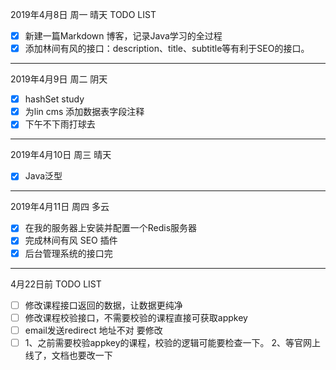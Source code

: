 2019年4月8日 周一 晴天
TODO LIST
- [x] 新建一篇Markdown 博客，记录Java学习的全过程
- [x] 添加林间有风的接口：description、title、subtitle等有利于SEO的接口。

---

2019年4月9日 周二 阴天
- [x] hashSet study
- [x] 为lin cms 添加数据表字段注释
- [x] 下午不下雨打球去

---

2019年4月10日 周三 晴天
- [x] Java泛型

---

2019年4月11日 周四 多云
- [x] 在我的服务器上安装并配置一个Redis服务器
- [x] 完成林间有风 SEO 插件
- [x] 后台管理系统的接口完

--- 

4月22日前 TODO LIST
- [ ] 修改课程接口返回的数据，让数据更纯净
- [ ] 修改课程校验接口，不需要校验的课程直接可获取appkey
- [ ] email发送redirect 地址不对 要修改
- [ ]  1、之前需要校验appkey的课程，校验的逻辑可能要检查一下。 2、等官网上线了，文档也要改一下

